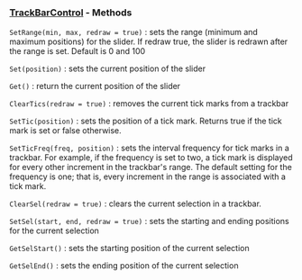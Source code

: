 ### [TrackBarControl](<../TrackBarControl.md>) - Methods
`SetRange(min, max, redraw = true)`
: sets the range (minimum and maximum positions) for the slider. If redraw true, the slider is redrawn after the range is set. Default is 0 and 100

`Set(position)`
: sets the current position of the slider

`Get()`
: return the current position of the slider

`ClearTics(redraw = true)`
: removes the current tick marks from a trackbar

`SetTic(position)`
: sets the position of a tick mark. Returns true if the tick mark is set or false otherwise.

`SetTicFreq(freq, position)`
: sets the interval frequency for tick marks in a trackbar. For example, if the frequency is set to two, a tick mark is displayed for every other increment in the trackbar's range. The default setting for the frequency is one; that is, every increment in the range is associated with a tick mark.

`ClearSel(redraw = true)`
: clears the current selection in a trackbar.

`SetSel(start, end, redraw = true)`
: sets the starting and ending positions for the current selection

`GetSelStart()`
: sets the starting position of the current selection

`GetSelEnd()`
: sets the ending position of the current selection